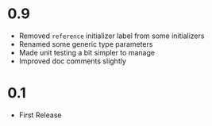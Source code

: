 
# 0.9

* Removed `reference` initializer label from some initializers
* Renamed some generic type parameters
* Made unit testing a bit simpler to manage
* Improved doc comments slightly

# 0.1

* First Release
